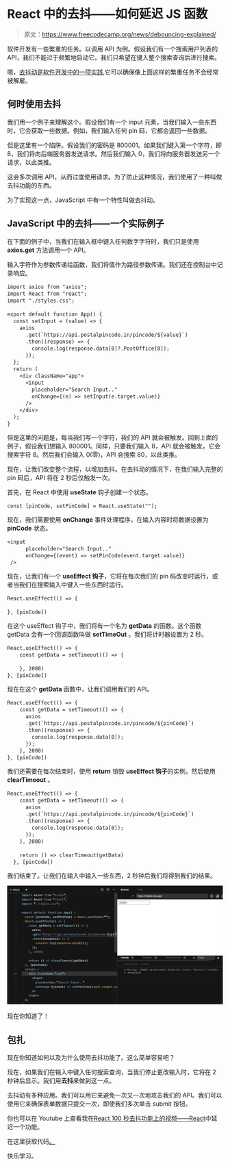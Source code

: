 # React 中的去抖——如何延迟 JS 函数

> 原文：<https://www.freecodecamp.org/news/debouncing-explained/>

软件开发有一些繁重的任务。以调用 API 为例。假设我们有一个搜索用户列表的 API，我们不能过于频繁地启动它。我们只希望在键入整个搜索查询后进行搜索。

嗯，[去抖动是软件开发中的一项实践](https://www.freecodecamp.org/news/javascript-debounce-example/),它可以确保像上面这样的繁重任务不会经常被解雇。

## 何时使用去抖

我们用一个例子来理解这个。假设我们有一个 input 元素，当我们输入一些东西时，它会获取一些数据。例如，我们输入任何 pin 码，它都会返回一些数据。

但是这里有一个陷阱。假设我们的密码是 800001。如果我们键入第一个字符，即 8，我们将向后端服务器发送请求。然后我们输入 0，我们将向服务器发送另一个请求，以此类推。

这会多次调用 API，从而过度使用请求。为了防止这种情况，我们使用了一种叫做去抖功能的东西。

为了实现这一点，JavaScript 中有一个特性叫做去抖动。

## JavaScript 中的去抖——一个实际例子

在下面的例子中，当我们在输入框中键入任何数字字符时，我们只是使用 **axios.get** 方法调用一个 API。

输入字符作为参数传递给函数，我们将值作为路径参数传递。我们还在控制台中记录响应。

```
import axios from "axios";
import React from "react";
import "./styles.css";

export default function App() {
  const setInput = (value) => {
    axios
      .get(`https://api.postalpincode.in/pincode/${value}`)
      .then((response) => {
        console.log(response.data[0]?.PostOffice[0]);
      });
  };
  return (
    <div className="app">
      <input
        placeholder="Search Input.."
        onChange={(e) => setInput(e.target.value)}
      />
    </div>
  );
} 
```

但是这里的问题是，每当我们写一个字符，我们的 API 就会被触发。回到上面的例子，假设我们想输入 800001。同样，只要我们输入 8，API 就会被触发，它会搜索字符 8。然后我们会输入 0(零)，API 会搜索 80，以此类推。

现在，让我们改变整个流程，以增加去抖。在去抖动的情况下，在我们输入完整的 pin 码后，API 将在 2 秒后仅触发一次。

首先，在 React 中使用 **useState** 钩子创建一个状态。

```
const [pinCode, setPinCode] = React.useState("");
```

现在，我们需要使用 **onChange** 事件处理程序，在输入内容时将数据设置为 **pinCode** 状态。

```
<input
      placeholder="Search Input.."
      onChange={(event) => setPinCode(event.target.value)}
 />
```

现在，让我们有一个 **useEffect 钩子**，它将在每次我们的 pin 码改变时运行，或者当我们在搜索输入中键入一些东西时运行。

```
React.useEffect(() => {

}, [pinCode])
```

在这个 useEffect 钩子中，我们将有一个名为 **getData** 的函数。这个函数 getData 会有一个回调函数叫做 **setTimeOut** 。我们将计时器设置为 2 秒。

```
React.useEffect(() => {
    const getData = setTimeout(() => {

    }, 2000)
}, [pinCode])
```

现在在这个 **getData** 函数中，让我们调用我们的 API。

```
React.useEffect(() => {
    const getData = setTimeout(() => {
      axios
      .get(`https://api.postalpincode.in/pincode/${pinCode}`)
      .then((response) => {
        console.log(response.data[0]);
      });
    }, 2000)
}, [pinCode])
```

我们还需要在每次结束时，使用 **return** 销毁 **useEffect 钩子**的实例，然后使用 **clearTimeout** 。

```
React.useEffect(() => {
    const getData = setTimeout(() => {
      axios
      .get(`https://api.postalpincode.in/pincode/${pinCode}`)
      .then((response) => {
        console.log(response.data[0]);
      });
    }, 2000)

    return () => clearTimeout(getData)
  }, [pinCode])
```

我们结束了。让我们在输入中输入一些东西，2 秒钟后我们将得到我们的结果。

![Screenshot-2022-06-11-200335](img/288102c64a3678830370eac61fb7e38c.png)

现在你知道了！

## 包扎

现在你知道如何以及为什么使用去抖功能了。这么简单容易吧？

现在，如果我们在输入中键入任何搜索查询，当我们停止更改输入时，它将在 2 秒钟后显示。我们用**去抖**来做到这一点。

去抖动有多种应用。我们可以用它来避免一次又一次地攻击我们的 API。我们可以使用它来确保表单数据只提交一次，即使我们多次单击 submit 按钮。

你也可以在 Youtube 上查看我在[React 100 秒去抖功能上的视频——React](https://youtu.be/EApDvKguG_0)中延迟一个功能。

在这里获取代码[。](https://codesandbox.io/s/react-debouncing-k5qdlv?file=/src/App.js)

快乐学习。